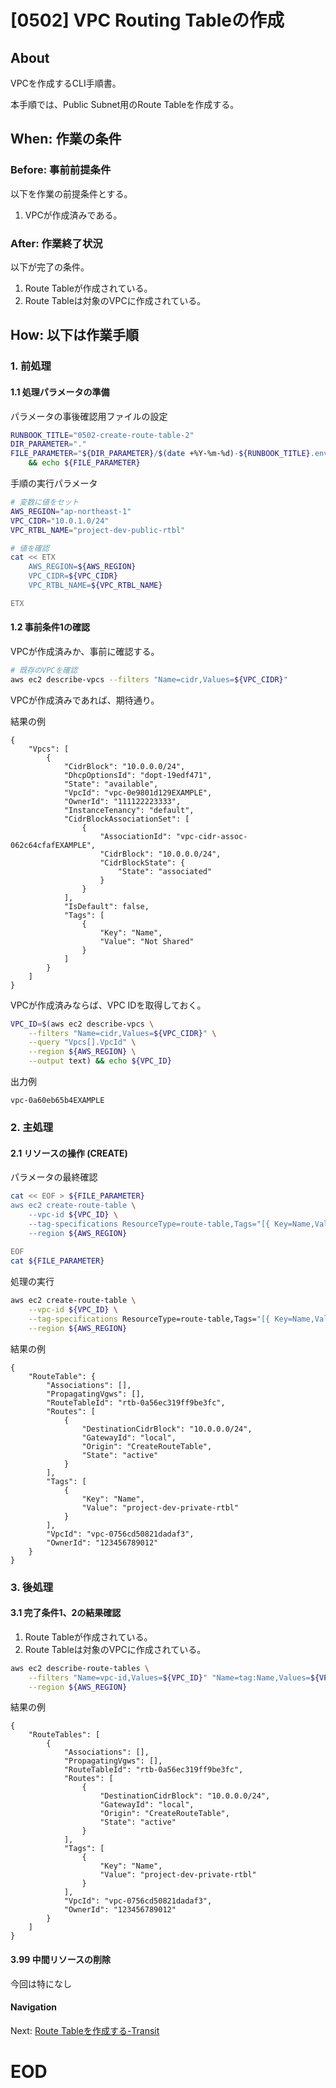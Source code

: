 # [0502] VPC Routing Tableの作成

## About
VPCを作成するCLI手順書。

本手順では、Public Subnet用のRoute Tableを作成する。


## When: 作業の条件

### Before: 事前前提条件

以下を作業の前提条件とする。
1. VPCが作成済みである。

### After: 作業終了状況

以下が完了の条件。
1. Route Tableが作成されている。
1. Route Tableは対象のVPCに作成されている。


## How: 以下は作業手順

### 1. 前処理

#### 1.1 処理パラメータの準備

パラメータの事後確認用ファイルの設定

```bash
RUNBOOK_TITLE="0502-create-route-table-2"
DIR_PARAMETER="."
FILE_PARAMETER="${DIR_PARAMETER}/$(date +%Y-%m-%d)-${RUNBOOK_TITLE}.env" \
    && echo ${FILE_PARAMETER}
```

手順の実行パラメータ
```bash
# 変数に値をセット
AWS_REGION="ap-northeast-1"
VPC_CIDR="10.0.1.0/24"
VPC_RTBL_NAME="project-dev-public-rtbl"
```

```bash
# 値を確認
cat << ETX
    AWS_REGION=${AWS_REGION}
    VPC_CIDR=${VPC_CIDR}
    VPC_RTBL_NAME=${VPC_RTBL_NAME}

ETX
```

#### 1.2 事前条件1の確認

VPCが作成済みか、事前に確認する。

```bash
# 既存のVPCを確認
aws ec2 describe-vpcs --filters "Name=cidr,Values=${VPC_CIDR}"
```

VPCが作成済みであれば、期待通り。

結果の例
```output
{
    "Vpcs": [
        {
            "CidrBlock": "10.0.0.0/24",
            "DhcpOptionsId": "dopt-19edf471",
            "State": "available",
            "VpcId": "vpc-0e9801d129EXAMPLE",
            "OwnerId": "111122223333",
            "InstanceTenancy": "default",
            "CidrBlockAssociationSet": [
                {
                    "AssociationId": "vpc-cidr-assoc-062c64cfafEXAMPLE",
                    "CidrBlock": "10.0.0.0/24",
                    "CidrBlockState": {
                        "State": "associated"
                    }
                }
            ],
            "IsDefault": false,
            "Tags": [
                {
                    "Key": "Name",
                    "Value": "Not Shared"
                }
            ]
        }
    ]
}
```

VPCが作成済みならば、VPC IDを取得しておく。

```bash
VPC_ID=$(aws ec2 describe-vpcs \
    --filters "Name=cidr,Values=${VPC_CIDR}" \
    --query "Vpcs[].VpcId" \
    --region ${AWS_REGION} \
    --output text) && echo ${VPC_ID}
```

出力例
```output
vpc-0a60eb65b4EXAMPLE
```


### 2. 主処理

#### 2.1 リソースの操作 (CREATE)

パラメータの最終確認

```bash
cat << EOF > ${FILE_PARAMETER}
aws ec2 create-route-table \
    --vpc-id ${VPC_ID} \
    --tag-specifications ResourceType=route-table,Tags="[{ Key=Name,Value=${VPC_RTBL_NAME} }]" \
    --region ${AWS_REGION}
        
EOF
cat ${FILE_PARAMETER}
```

処理の実行

```bash
aws ec2 create-route-table \
    --vpc-id ${VPC_ID} \
    --tag-specifications ResourceType=route-table,Tags="[{ Key=Name,Value=${VPC_RTBL_NAME} }]" \
    --region ${AWS_REGION}
```

結果の例
```output
{
    "RouteTable": {
        "Associations": [],
        "PropagatingVgws": [],
        "RouteTableId": "rtb-0a56ec319ff9be3fc",
        "Routes": [
            {
                "DestinationCidrBlock": "10.0.0.0/24",
                "GatewayId": "local",
                "Origin": "CreateRouteTable",
                "State": "active"
            }
        ],
        "Tags": [
            {
                "Key": "Name",
                "Value": "project-dev-private-rtbl"
            }
        ],
        "VpcId": "vpc-0756cd50821dadaf3",
        "OwnerId": "123456789012"
    }
}
```

### 3. 後処理

#### 3.1 完了条件1、2の結果確認

1. Route Tableが作成されている。
1. Route Tableは対象のVPCに作成されている。


```bash
aws ec2 describe-route-tables \
    --filters "Name=vpc-id,Values=${VPC_ID}" "Name=tag:Name,Values=${VPC_RTBL_NAME}" \
    --region ${AWS_REGION}
```

結果の例
```output
{
    "RouteTables": [
        {
            "Associations": [],
            "PropagatingVgws": [],
            "RouteTableId": "rtb-0a56ec319ff9be3fc",
            "Routes": [
                {
                    "DestinationCidrBlock": "10.0.0.0/24",
                    "GatewayId": "local",
                    "Origin": "CreateRouteTable",
                    "State": "active"
                }
            ],
            "Tags": [
                {
                    "Key": "Name",
                    "Value": "project-dev-private-rtbl"
                }
            ],
            "VpcId": "vpc-0756cd50821dadaf3",
            "OwnerId": "123456789012"
        }
    ]
}
```


#### 3.99 中間リソースの削除

今回は特になし

#### Navigation

Next: [Route Tableを作成する-Transit](./0503-CreateRouteTable-Runbook-3.md)

# EOD
